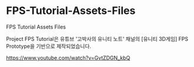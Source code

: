 # FPS-Tutorial-Assets-Files
FPS Tutorial Assets Files 

Project FPS Tutorial은 유튜브 '고박사의 유니티 노트' 채널의 [유니티 3D게임] FPS Prototype을 기반으로 제작되었습니다. 

https://www.youtube.com/watch?v=GvtZDGN_kbQ
